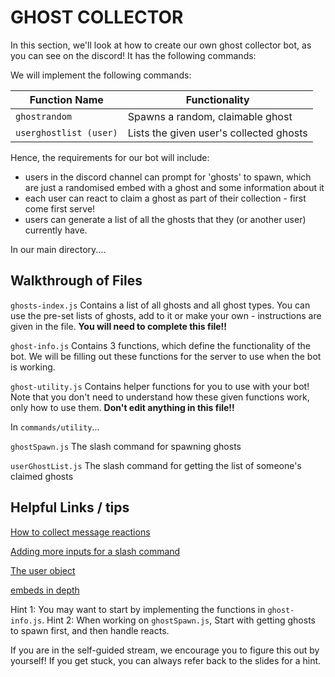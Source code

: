 # GHOST COLLECTOR

In this section, we'll look at how to create our own ghost collector bot, as you can see on the discord! It has the following commands:

We will implement the following commands:

| Function Name  | Functionality |
| ------------ |---------------|
| `ghostrandom` | Spawns a random, claimable ghost |
| `userghostlist (user)` | Lists the given user's collected ghosts |


Hence, the requirements for our bot will include:

- users in the discord channel can prompt for 'ghosts' to spawn, which are just a randomised embed with a ghost and some information about it
- each user can react to claim a ghost as part of their collection - first come first serve!
- users can generate a list of all the ghosts that they (or another user) currently have.

In our main directory....

## Walkthrough of Files

`ghosts-index.js`
Contains a list of all ghosts and all ghost types. You can use the pre-set lists of ghosts, add to it or make your own - instructions are given in the file. **You will need to complete this file!!**

`ghost-info.js`
Contains 3 functions, which define the functionality of the bot. We will be filling out these functions for the server to use when the bot is working.

`ghost-utility.js`
Contains helper functions for you to use with your bot! Note that you don't need to understand how these given functions work, only how to use them. **Don't edit anything in this file!!**

In `commands/utility`...

`ghostSpawn.js`
The slash command for spawning ghosts

`userGhostList.js`
The slash command for getting the list of someone's claimed ghosts

## Helpful Links / tips

[How to collect message reactions](https://discord.js.org/docs/packages/discord.js/14.16.2/ReactionCollector:Class)

[Adding more inputs for a slash command](https://discordjs.guide/slash-commands/advanced-creation.html#adding-options)

[The user object](https://discord.js.org/docs/packages/discord.js/14.16.2/User:Class#id)

[embeds in depth](https://discordjs.guide/popular-topics/embeds.html#embed-preview)

Hint 1: You may want to start by implementing the functions in `ghost-info.js`.
Hint 2: When working on `ghostSpawn.js`, Start with getting ghosts to spawn first, and then handle reacts.

If you are in the self-guided stream, we encourage you to figure this out by yourself! If you get stuck, you can always refer back to the slides for a hint.